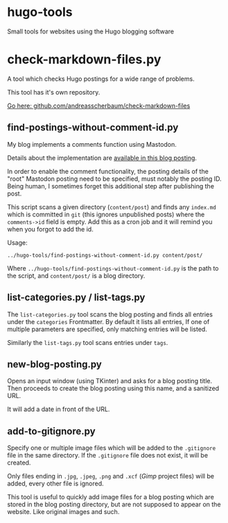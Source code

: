 # hugo-tools

Small tools for websites using the Hugo blogging software

# check-markdown-files.py

A tool which checks Hugo postings for a wide range of problems.

This tool has it's own repository.

[Go here: github.com/andreasscherbaum/check-markdown-files](https://github.com/andreasscherbaum/check-markdown-files)

## find-postings-without-comment-id.py

My blog implements a comments function using Mastodon.

Details about the implementation are [available in this blog posting](https://andreas.scherbaum.la/post/2024-05-23_client-side-comments-with-mastodon-on-a-static-hugo-website/).

In order to enable the comment functionality, the posting details of the "root" Mastodon posting need to be specified, must notably the posting ID. Being human, I sometimes forget this additional step after publishing the post.

This script scans a given directory (`content/post`) and finds any `index.md` which is committed in `git` (this ignores unpublished posts) where the `comments->id` field is empty. Add this as a cron job and it will remind you when you forgot to add the id.

Usage:

```
../hugo-tools/find-postings-without-comment-id.py content/post/
```

Where `../hugo-tools/find-postings-without-comment-id.py` is the path to the script, and `content/post/` is a blog directory.

## list-categories.py / list-tags.py

The `list-categories.py` tool scans the blog posting and finds all entries under the `categories` Frontmatter. By default it lists all entries, If one of multiple parameters are specified, only matching entries will be listed.

Similarly the `list-tags.py` tool scans entries under `tags`.

## new-blog-posting.py

Opens an input window (using TKinter) and asks for a blog posting title. Then proceeds to create the blog posting using this name, and a sanitized URL.

It will add a date in front of the URL.

## add-to-gitignore.py

Specify one or multiple image files which will be added to the `.gitignore` file in the same directory. If the `.gitignore` file does not exist, it will be created.

Only files ending in `.jpg`, `.jpeg`, `.png` and `.xcf` (*Gimp* project files) will be added, every other file is ignored.

This tool is useful to quickly add image files for a blog posting which are stored in the blog posting directory, but are not supposed to appear on the website. Like original images and such.
